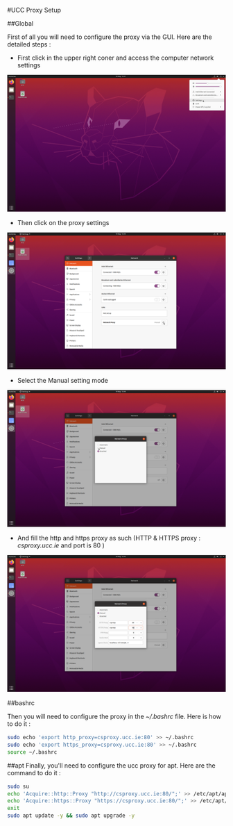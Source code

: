 #UCC Proxy Setup

##Global

First of all you will need to configure the proxy via the GUI. 
Here are the detailed steps :

- First click in the upper right coner and access the computer network settings 

![background](images/proxy/Proxy1.png)

- Then click on the proxy settings

![Network settings](images/proxy/Proxy2.png)

- Select the Manual setting mode

![Proxy settings](images/proxy/Proxy3.png)

- And fill the http and https proxy as such
 (HTTP & HTTPS proxy : *csproxy.ucc.ie* and port is 80 )

![Proxy settings](images/proxy/Proxy4.png)


##bashrc

Then you will need to configure the proxy in the *~/.bashrc* file.
Here is how to do it :

```bash
sudo echo 'export http_proxy=csproxy.ucc.ie:80' >> ~/.bashrc
sudo echo 'export https_proxy=csproxy.ucc.ie:80' >> ~/.bashrc
source ~/.bashrc
```

##apt
Finally, you'll need to configure the ucc proxy for apt.
Here are the command to do it :

```bash
sudo su
echo 'Acquire::http::Proxy "http://csproxy.ucc.ie:80/";' >> /etc/apt/apt.conf.d/proxy.conf 
echo 'Acquire::https::Proxy "https://csproxy.ucc.ie:80/";' >> /etc/apt/apt.conf.d/proxy.conf
exit
sudo apt update -y && sudo apt upgrade -y 
```
